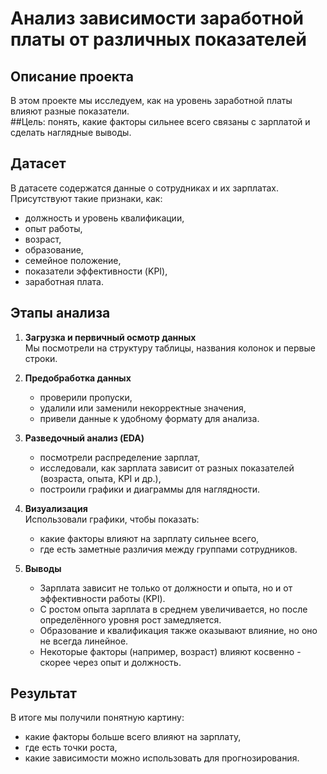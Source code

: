 # Анализ зависимости заработной платы от различных показателей

## Описание проекта
В этом проекте мы исследуем, как на уровень заработной платы влияют разные показатели.  
##Цель: 
понять, какие факторы сильнее всего связаны с зарплатой и сделать наглядные выводы.  

## Датасет
В датасете содержатся данные о сотрудниках и их зарплатах.  
Присутствуют такие признаки, как:
- должность и уровень квалификации,
- опыт работы,
- возраст,
- образование,
- семейное положение,
- показатели эффективности (KPI),
- заработная плата.  

## Этапы анализа
1. **Загрузка и первичный осмотр данных**  
   Мы посмотрели на структуру таблицы, названия колонок и первые строки.  

2. **Предобработка данных**  
   - проверили пропуски,  
   - удалили или заменили некорректные значения,  
   - привели данные к удобному формату для анализа.  

3. **Разведочный анализ (EDA)**  
   - посмотрели распределение зарплат,  
   - исследовали, как зарплата зависит от разных показателей (возраста, опыта, KPI и др.),  
   - построили графики и диаграммы для наглядности.  

4. **Визуализация**  
   Использовали графики, чтобы показать:  
   - какие факторы влияют на зарплату сильнее всего,  
   - где есть заметные различия между группами сотрудников.  

5. **Выводы**  
   - Зарплата зависит не только от должности и опыта, но и от эффективности работы (KPI).  
   - С ростом опыта зарплата в среднем увеличивается, но после определённого уровня рост замедляется.  
   - Образование и квалификация также оказывают влияние, но оно не всегда линейное.  
   - Некоторые факторы (например, возраст) влияют косвенно - скорее через опыт и должность.  

## Результат
В итоге мы получили понятную картину:  
- какие факторы больше всего влияют на зарплату,  
- где есть точки роста,  
- какие зависимости можно использовать для прогнозирования. 
